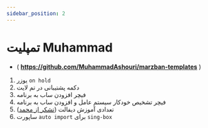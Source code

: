 ```yaml
---
sidebar_position: 2
---
```


# تمپلیت Muhammad

- ( **https://github.com/MuhammadAshouri/marzban-templates** )

1. یوزر `on hold`
2. دکمه پشتیبانی در تم لایت
3. فیچر افزودن ساب به برنامه
4. فیچر تشخیص خودکار سیستم عامل و افزودن ساب به برنامه
5. تعدادی آموزش دیفالت ([تشکر از محمد](https://t.me/Mohammadxmz))
6. ساپورت `auto import` برای `sing-box`
